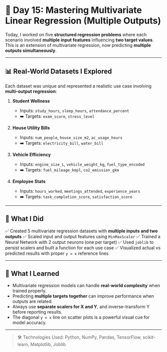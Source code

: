 # 🧠 Day 15: Mastering **Multivariate Linear Regression (Multiple Outputs)**

Today, I worked on five **structured regression problems** where each scenario involved **multiple input features** influencing **two target values**. This is an extension of multivariate regression, now predicting **multiple outputs simultaneously**.

---

## 📊 Real-World Datasets I Explored

Each dataset was unique and represented a realistic use case involving **multi-output regression**:

1. **Student Wellness**

   * Inputs: `study_hours`, `sleep_hours`, `attendance_percent`
   * ➡️ Targets: `exam_score`, `stress_level`

2. **House Utility Bills**

   * Inputs: `num_people`, `house_size_m2`, `ac_usage_hours`
   * ➡️ Targets: `electricity_bill`, `water_bill`

3. **Vehicle Efficiency**

   * Inputs: `engine_size_L`, `vehicle_weight_kg`, `fuel_type_encoded`
   * ➡️ Targets: `fuel_mileage_kmpl`, `co2_emission_gkm`

4. **Employee Stats**

   * Inputs: `hours_worked`, `meetings_attended`, `experience_years`
   * ➡️ Targets: `task_completion_score`, `satisfaction_score`

---

## 🧠 What I Did

✅ Created 5 multivariate regression datasets with **multiple inputs and two outputs**
✅ Scaled input and output features using `MinMaxScaler`
✅ Trained a Neural Network with 2 output neurons (one per target)
✅ Used `joblib` to persist scalers and built a function for each use case
✅ Visualized actual vs predicted results with proper `y = x` reference lines

---

## 🧩 What I Learned

* Multivariate regression models can handle **real-world complexity** when trained properly.
* Predicting **multiple targets together** can improve performance when outputs are related.
* Always use **separate scalers for X and Y**, and inverse-transform Y before reporting results.
* The diagonal `y = x` line on scatter plots is a powerful visual cue for model accuracy.

---


> 🛠 Technologies Used:
> Python, NumPy, Pandas, TensorFlow, scikit-learn, Matplotlib, Joblib
